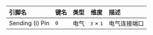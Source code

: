 <!--
DO NOT EDIT THIS FILE DIRECTLY.
This file is generated by tools/comp-docs.js.
All changes will be overwritten by regeneration.
-->

<slot class="model-pins">

| 引脚名 | 键名 | 类型 | 维度 | 描述 |
|:------ |:---- |:----:|:----:|:---- |
| Sending \(i\) Pin | `0` | 电气 | <samp>3</samp> × <samp>1</samp> | 电气连接端口 |

</slot>
